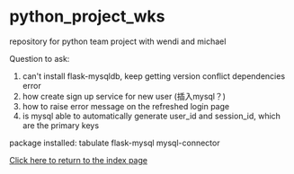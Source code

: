# python_project_wks
 repository for python team project with wendi and michael

Question to ask:

1. can't install flask-mysqldb, keep getting version conflict dependencies error
2. how create sign up service for new user (插入mysql？)
3. how to raise error message on the refreshed login page
4. is mysql able to automatically generate user_id and session_id, which are the primary keys

package installed:
tabulate
flask-mysql
mysql-connector

<a href="{{ url_for('data_input') }}">Click here to return to the index page</a>